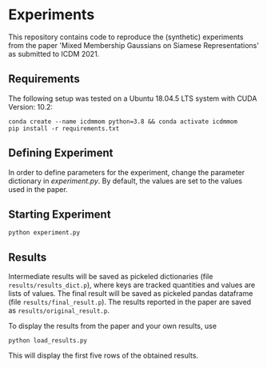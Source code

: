 # Experiments
This repository contains code to reproduce the (synthetic) experiments from the paper 'Mixed Membership Gaussians on Siamese Representations' as submitted to ICDM 2021.

## Requirements
The following setup was tested on a Ubuntu 18.04.5 LTS system with CUDA Version: 10.2:

```
conda create --name icdmmom python=3.8 && conda activate icdmmom
pip install -r requirements.txt
```

## Defining Experiment
In order to define parameters for the experiment, change the parameter dictionary in *experiment.py*.
By default, the values are set to the values used in the paper.
## Starting Experiment
```
python experiment.py
```
## Results
Intermediate results will be saved as pickeled dictionaries (file `results/results_dict.p`), where keys are tracked quantities and values are lists of values.
The final result will be saved as pickeled pandas dataframe (file `results/final_result.p`). 
The results reported in the paper are saved as `results/original_result.p`.

To display the results from the paper and your own results, use
```
python load_results.py
```
This will display the first five rows of the obtained results.
